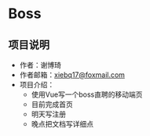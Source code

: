 

# Boss

## 项目说明

- 作者：谢博琦
- 作者邮箱：xiebq17@foxmail.com
- 项目介绍：
  - 使用Vue写一个boss直聘的移动端页
  - 目前完成首页
  - 明天写注册
  - 晚点把文档写详细点